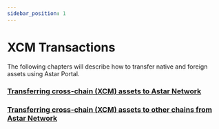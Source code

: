 ```yaml
---
sidebar_position: 1
---
```


# XCM Transactions

The following chapters will describe how to transfer native and foreign assets using Astar Portal.

### [Transferring cross-chain (XCM) assets to Astar Network](/docs/use/manage-assets/transfer-tokens#transferring-cross-chain-xcm-assets-into-astar-network)

### [Transferring cross-chain (XCM) assets to other chains from Astar Network](/docs/use/manage-assets/transfer-tokens#transferring-cross-chainxcm-assets-to-other-chains-from-astar-network)
